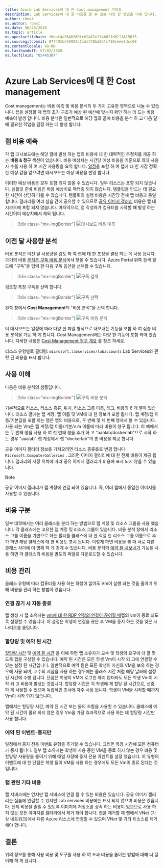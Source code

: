 ```yaml
---
title: Azure Lab Services에 대 한 Cost management 가이드
description: Lab Services에 대 한 비용을 볼 수 있는 다양 한 방법을 이해 합니다.
author: rbest
ms.author: rbest
ms.date: 06/26/2020
ms.topic: article
ms.openlocfilehash: fbbaf4a3646260fc09467e214b82fd0213415635
ms.sourcegitcommit: 877491bd46921c11dd478bd25fc718ceee2dcc08
ms.contentlocale: ko-KR
ms.lasthandoff: 07/02/2020
ms.locfileid: "85445307"
---
```

# <a name="cost-management-for-azure-lab-services"></a>Azure Lab Services에 대 한 Cost management

Cost management는 비용 예측 및 비용 분석의 두 가지 고유한 영역으로 나눌 수 있습니다.  랩을 설정할 때 랩의 초기 구조가 예상 된 예산에 맞는지 확인 하는 데 드는 비용 예측이 발생 합니다.  비용 분석은 일반적으로 해당 월의 끝에 비용을 분석 하 고 다음 달에 필요한 작업을 결정 하는 데 발생 합니다.

## <a name="estimating-the-lab-costs"></a>랩 비용 예측

각 랩 대시보드에는 해당 월에 발생 하는 랩의 비용에 대 한 대략적인 추정치를 제공 하는 **비용 & 청구** 섹션이 있습니다.  비용 예상치는 시간당 예상 비용을 기준으로 최대 사용자 수를 사용 하 여 시간 사용량을 요약 합니다.  [일정](how-to-create-schedules.md)을 포함 하 여 랩에 대 한 가장 정확한 예상 값을 얻으려면 대시보드는 예상 비용을 반영 합니다.  

이러한 예상 비용은 모두 포함 되지 않을 수 있습니다. 일부 리소스는 포함 되지 않습니다.  템플릿 준비 비용은 비용 예상치로 팩터링 되지 않습니다.  템플릿을 만드는 데 필요한 시간이 상당히 다를 수 있습니다. 템플릿의 실행 비용은 시간당 전체 랩 비용과 동일 합니다. 갤러리를 여러 실습 간에 공유할 수 있으므로 [공유 이미지 갤러리](how-to-use-shared-image-gallery.md) 비용은 랩 대시보드에 포함 되지 않습니다.  마지막으로, 랩 작성자가 컴퓨터를 시작할 때 발생 하는 시간이이 예상치에서 제외 됩니다.

> [!div class="mx-imgBorder"]
> ![대시보드 비용 예측](./media/cost-management-guide/dashboard-cost-estimation.png)

## <a name="analyzing-previous-months-usage"></a>이전 달 사용량 분석

비용 분석은 이전 달 사용량을 검토 하 여 랩에 대 한 조정을 결정 하는 데 사용 됩니다.  과거의 비용 [분석은 구독 비용 분석](https://docs.microsoft.com/azure/cost-management-billing/costs/quick-acm-cost-analysis)에서 찾을 수 있습니다.  Azure Portal 위쪽 검색 필드에 "구독"을 입력 한 다음 구독 옵션을 선택할 수 있습니다.  

> [!div class="mx-imgBorder"]
> ![구독 검색](./media/cost-management-guide/subscription-search.png)

검토할 특정 구독을 선택 합니다.

> [!div class="mx-imgBorder"]
> ![구독 선택](./media/cost-management-guide/subscription-select.png)

 왼쪽 창에서 **Cost Management**의 "비용 분석"을 선택 합니다.

 > [!div class="mx-imgBorder"]
> ![구독 비용 분석](./media/cost-management-guide/subscription-cost-analysis.png)

이 대시보드는 일정에 따라 다양 한 파일 형식으로 내보내는 기능을 포함 하 여 심층 비용 분석을 가능 하 게 합니다.  Cost Management에는 다양 한 기능이 포함 되어 있습니다. 자세한 내용은 [Cost Management 청구 개요](https://docs.microsoft.com/azure/cost-management-billing/cost-management-billing-overview) 를 참조 하세요.

리소스 유형별로 필터링: `microsoft.labservices/labaccounts` Lab Services와 관련 된 비용을 표시 합니다.

## <a name="understanding-the-usage"></a>사용 이해

다음은 비용 분석의 샘플입니다.

> [!div class="mx-imgBorder"]
> ![구독 비용 분석](./media/cost-management-guide/cost-analysis.png)

기본적으로 리소스, 리소스 종류, 위치, 리소스 그룹 이름, 태그, 비용의 6 개 열이 있습니다.  리소스 열에는 랩 계정, 랩 이름 및 VM에 대 한 정보가 포함 됩니다.  랩 계정/랩 이름/기본값을 포함 하는 행은 랩의 비용으로, 두 번째 및 세 번째 행에서 볼 수 있습니다.  사용 되는 Vm은 랩 계정/랩 이름/기본/v m 이름에 따라 비용이 청구 됩니다.  이 예에서는 두 번째 행을 사용 하 여 첫 번째 행을 추가 하 고 "aaalab/dockerlab"으로 시작 하는 경우 "aaalab" 랩 계정에서 랩 "dockerlab"의 총 비용을 제공 합니다.

공유 이미지 갤러리 정보를 가져오려면 리소스 종류를로 변경 합니다 `Microsoft.Compute/Galleries` . 그러면 이미지 갤러리에 대 한 전체 비용이 제공 됩니다.  갤러리의 저장 위치에 따라 공유 이미지 갤러리가 비용에 표시 되지 않을 수 있습니다.

> [!NOTE]
> 공유 이미지 갤러리가 랩 계정에 연결 되어 있습니다.  즉, 여러 랩에서 동일한 이미지를 사용할 수 있습니다.

## <a name="separating-costs"></a>비용 구분

일부 대학에서는 여러 클래스를 분리 하는 방법으로 랩 계정 및 리소스 그룹을 사용 했습니다.  각 클래스에는 고유한 랩 계정 및 리소스 그룹이 있습니다. 비용 분석 창에서 리소스 그룹 이름을 기반으로 하는 필터를 클래스에 대 한 적절 한 리소스 그룹 이름으로 추가 하면 해당 클래스에 대 한 비용도 표시 됩니다.  이렇게 하면 비용을 볼 때 서로 다른 클래스 사이에 더 명확 하 게 경계 수 있습니다.  비용 분석의 [예약 된 내보내기](https://docs.microsoft.com/azure/cost-management-billing/costs/tutorial-export-acm-data) 기능을 사용 하면 각 클래스의 비용을 별도의 파일로 다운로드할 수 있습니다.

## <a name="managing-costs"></a>비용 관리

클래스 유형에 따라 컴퓨터를 사용 하는 학생이 없어도 Vm이 실행 되는 것을 줄이기 위해 비용을 관리 하는 방법이 있습니다.

### <a name="auto-shutdown-on-disconnect"></a>연결 끊기 시 자동 종료

랩 생성 시 랩 소유자는 [vm에 대 한 RDP 연결의 연결이 끊어질 때](how-to-enable-shutdown-disconnect.md)랩의 vm이 종료 되도록 설정할 수 있습니다.  이 설정은 학생이 연결을 끊은 후 VM을 중지 하는 것을 잊은 시나리오를 줄입니다.

### <a name="quota-vs-scheduled-time"></a>할당량 및 예약 된 시간

[할당량 시간](classroom-labs-concepts.md#quota) 및 [예약 된 시간](classroom-labs-concepts.md#schedules) 을 이해 하면 랩 소유자가 교수 및 학생의 요구에 더 잘 맞도록 랩을 구성할 수 있습니다.  예약 된 시간은 모든 학생 Vm이 시작 되 고에 연결할 수 있는 설정 된 시간입니다.  일반적으로 예약 됨은 모든 학생이 자신의 VM을 보유 하는 경우에 사용 되며, 교수의 지침을 사용 하는 경우에는 클래스 시간 처럼 해당 날짜에 설정 된 시간에 수행 됩니다.  단점은 학생이 VM에 로그인 하지 않더라도 모든 학생 Vm이 시작 되 고 비용이 발생는 것입니다.  할당량 시간은 각 학생에 게 할당 된 시간으로, 신중 하 게 사용할 수 있으며 독립적인 조사에 자주 사용 됩니다. 학생이 VM을 시작할 때까지 Vm이 시작 되지 않습니다.  

랩에서는 할당량 시간, 예약 된 시간 또는 둘의 조합을 사용할 수 있습니다. 클래스에 예약 된 시간이 필요 하지 않은 경우 Vm을 가장 효과적으로 사용 하는 데 할당량 시간만 사용 합니다.

### <a name="scheduled-event---stop-only"></a>예약 된 이벤트-중지만

일정에서 중지 전용 이벤트 유형을 추가할 수 있습니다. 그러면 특정 시간에 모든 컴퓨터가 중지 됩니다.  일부 랩 소유자는 학생이 사용 중인 VM을 종료 하지 않는 경우 비용 및 할당량 사용량을 줄이기 위해 매일 자정에 중지 전용 이벤트를 설정 했습니다.  이 유형의 이벤트에 대 한 단점은 학생 들이 VM을 사용 하는 경우에도 모든 Vm이 종료 된다는 것입니다.

### <a name="other-costs-related-to-labs"></a>랩 관련 기타 비용 

랩 서비스에는 없지만 랩 서비스에 연결 될 수 있는 비용은 있습니다.  공유 이미지 갤러리는 실습에 연결할 수 있지만 Lab services 비용에는 표시 되지 않으며 비용은 있습니다.  전체 비용을 줄일 수 있도록 이미지에 저장소를 상속 하는 비용이 있으므로 사용 하지 않는 모든 이미지를 갤러리에서 제거 해야 합니다.  랩을 제거할 때 랩에서 VNet (가상 네트워크)에서 다른 Azure 리소스에 연결할 수 있으며 VNet 및 기타 리소스를 제거 해야 합니다.

## <a name="conclusion"></a>결론

위의 정보를 통해 사용 비용 및 도구를 사용 하 여 초과 비용을 줄이는 방법에 대해 더 잘 이해 하 게 됩니다.
